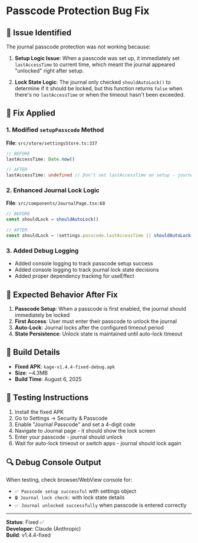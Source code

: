 # Passcode Protection Bug Fix

## 🐛 Issue Identified
The journal passcode protection was not working because:

1. **Setup Logic Issue**: When a passcode was set up, it immediately set `lastAccessTime` to current time, which meant the journal appeared "unlocked" right after setup.

2. **Lock State Logic**: The journal only checked `shouldAutoLock()` to determine if it should be locked, but this function returns `false` when there's no `lastAccessTime` or when the timeout hasn't been exceeded.

## 🔧 Fix Applied

### 1. Modified `setupPasscode` Method
**File**: `src/store/settingsStore.ts:337`
```typescript
// BEFORE
lastAccessTime: Date.now()

// AFTER  
lastAccessTime: undefined // Don't set lastAccessTime on setup - journal should be locked
```

### 2. Enhanced Journal Lock Logic
**File**: `src/components/JournalPage.tsx:60`
```typescript
// BEFORE
const shouldLock = shouldAutoLock()

// AFTER
const shouldLock = !settings.passcode.lastAccessTime || shouldAutoLock()
```

### 3. Added Debug Logging
- Added console logging to track passcode setup success
- Added console logging to track journal lock state decisions
- Added proper dependency tracking for useEffect

## 🎯 Expected Behavior After Fix

1. **Passcode Setup**: When a passcode is first enabled, the journal should immediately be locked
2. **First Access**: User must enter their passcode to unlock the journal
3. **Auto-Lock**: Journal locks after the configured timeout period
4. **State Persistence**: Unlock state is maintained until auto-lock timeout

## 📱 Build Details
- **Fixed APK**: `kage-v1.4.4-fixed-debug.apk`
- **Size**: ~4.3MB
- **Build Time**: August 6, 2025

## 🧪 Testing Instructions
1. Install the fixed APK
2. Go to Settings → Security & Passcode
3. Enable "Journal Passcode" and set a 4-digit code
4. Navigate to Journal page - it should show the lock screen
5. Enter your passcode - journal should unlock
6. Wait for auto-lock timeout or switch apps - journal should lock again

## 🔍 Debug Console Output
When testing, check browser/WebView console for:
- `✅ Passcode setup successful` with settings object
- `🔒 Journal lock check:` with lock state details
- `✅ Journal unlocked successfully` when passcode is entered correctly

---
**Status**: Fixed ✅  
**Developer**: Claude (Anthropic)  
**Build**: v1.4.4-fixed